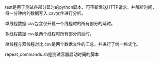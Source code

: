 test是用于测试各部分延时的python脚本，可不断发送HTTP请求，并解析时间，将一分钟内的数据写入.csv文件进行分析。

单线程数据.csv包含仅开启一个线程时的所有部分的延时。

多线程数据.csv是两个线程时所有部分的延时。

单线程与双线程对比.csv是两个数据文件的汇总，并进行了统一格式化。

repeat_commands.sh是测试容器启动时间的脚本